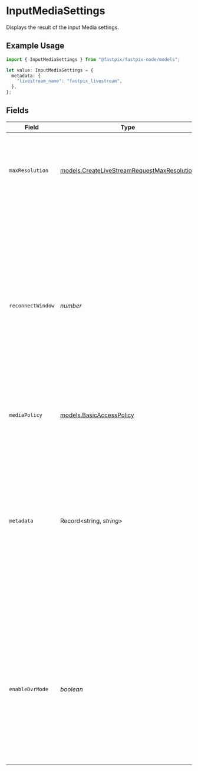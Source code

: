 # InputMediaSettings

Displays the result of the input Media settings.

## Example Usage

```typescript
import { InputMediaSettings } from "@fastpix/fastpix-node/models";

let value: InputMediaSettings = {
  metadata: {
    "livestream_name": "fastpix_livestream",
  },
};
```

## Fields

| Field                                                                                                                                                                                                                                                                                              | Type                                                                                                                                                                                                                                                                                               | Required                                                                                                                                                                                                                                                                                           | Description                                                                                                                                                                                                                                                                                        | Example                                                                                                                                                                                                                                                                                            |
| -------------------------------------------------------------------------------------------------------------------------------------------------------------------------------------------------------------------------------------------------------------------------------------------------- | -------------------------------------------------------------------------------------------------------------------------------------------------------------------------------------------------------------------------------------------------------------------------------------------------- | -------------------------------------------------------------------------------------------------------------------------------------------------------------------------------------------------------------------------------------------------------------------------------------------------- | -------------------------------------------------------------------------------------------------------------------------------------------------------------------------------------------------------------------------------------------------------------------------------------------------- | -------------------------------------------------------------------------------------------------------------------------------------------------------------------------------------------------------------------------------------------------------------------------------------------------- |
| `maxResolution`                                                                                                                                                                                                                                                                                    | [models.CreateLiveStreamRequestMaxResolution](../models/createlivestreamrequestmaxresolution.md)                                                                                                                                                                                                   | :heavy_minus_sign:                                                                                                                                                                                                                                                                                 | Max resolution can be used to control the maximum resolution your media is encoded, stored, and streamed at.                                                                                                                                                                                       |                                                                                                                                                                                                                                                                                                    |
| `reconnectWindow`                                                                                                                                                                                                                                                                                  | *number*                                                                                                                                                                                                                                                                                           | :heavy_minus_sign:                                                                                                                                                                                                                                                                                 | In case the software streaming the live, gets disrupted for any reason and gets disconnected from FastPix, the reconnect window specifies the time span FastPix will wait before ending the stream. Before starting the stream, you can set the reconnect window time which is up to 1800 seconds. | 60                                                                                                                                                                                                                                                                                                 |
| `mediaPolicy`                                                                                                                                                                                                                                                                                      | [models.BasicAccessPolicy](../models/basicaccesspolicy.md)                                                                                                                                                                                                                                         | :heavy_minus_sign:                                                                                                                                                                                                                                                                                 | Basic access policy for media content                                                                                                                                                                                                                                                              |                                                                                                                                                                                                                                                                                                    |
| `metadata`                                                                                                                                                                                                                                                                                         | Record<string, *string*>                                                                                                                                                                                                                                                                           | :heavy_minus_sign:                                                                                                                                                                                                                                                                                 | You can search for videos with specific key value pairs using metadata, when you tag a video in "key":"value"s pairs. Dynamic Metadata allows you to define a key that allows any value pair. You can have maximum of 255 characters and upto 10 entries are allowed.                              | {<br/>"livestream_name": "fastpix_livestream"<br/>}                                                                                                                                                                                                                                                |
| `enableDvrMode`                                                                                                                                                                                                                                                                                    | *boolean*                                                                                                                                                                                                                                                                                          | :heavy_minus_sign:                                                                                                                                                                                                                                                                                 | Enables DVR (Digital Video Recorder) functionality for the live stream. When set to true, viewers can pause, rewind, and resume playback during the live broadcast. This allows time-shifted viewing of the stream while it is still ongoing.                                                      |                                                                                                                                                                                                                                                                                                    |